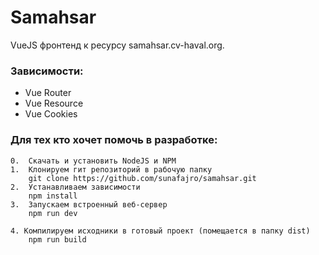 # Samahsar
VueJS фронтенд к ресурсу samahsar.cv-haval.org.

### Зависимости:
  * Vue Router
  * Vue Resource
  * Vue Cookies

### Для тех кто хочет помочь в разработке:
    0.  Скачать и установить NodeJS и NPM
	1.  Клонируем гит репозиторий в рабочую папку
        git clone https://github.com/sunafajro/samahsar.git
    2.  Устанавливаем зависимости
        npm install
    3.  Запускаем встроенный веб-сервер
        npm run dev

    4. Компилируем исходники в готовый проект (помещается в папку dist)
        npm run build